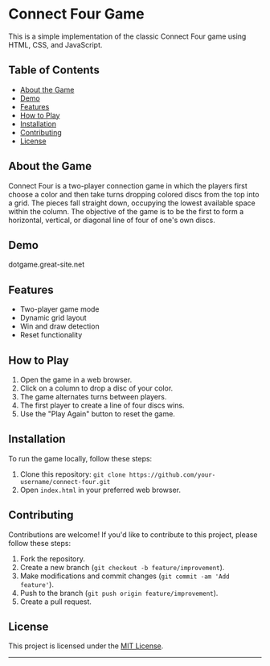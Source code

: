 
# Connect Four Game

This is a simple implementation of the classic Connect Four game using HTML, CSS, and JavaScript.

## Table of Contents

- [About the Game](#about-the-game)
- [Demo](dotgame.great-site.net)
- [Features](#features)
- [How to Play](#how-to-play)
- [Installation](#installation)
- [Contributing](#contributing)
- [License](#license)

## About the Game

Connect Four is a two-player connection game in which the players first choose a color and then take turns dropping colored discs from the top into a grid. The pieces fall straight down, occupying the lowest available space within the column. The objective of the game is to be the first to form a horizontal, vertical, or diagonal line of four of one's own discs.

## Demo

dotgame.great-site.net

## Features

- Two-player game mode
- Dynamic grid layout
- Win and draw detection
- Reset functionality

## How to Play

1. Open the game in a web browser.
2. Click on a column to drop a disc of your color.
3. The game alternates turns between players.
4. The first player to create a line of four discs wins.
5. Use the "Play Again" button to reset the game.

## Installation

To run the game locally, follow these steps:

1. Clone this repository: `git clone https://github.com/your-username/connect-four.git`
2. Open `index.html` in your preferred web browser.

## Contributing

Contributions are welcome! If you'd like to contribute to this project, please follow these steps:

1. Fork the repository.
2. Create a new branch (`git checkout -b feature/improvement`).
3. Make modifications and commit changes (`git commit -am 'Add feature'`).
4. Push to the branch (`git push origin feature/improvement`).
5. Create a pull request.

## License

This project is licensed under the [MIT License](LICENSE).

---
